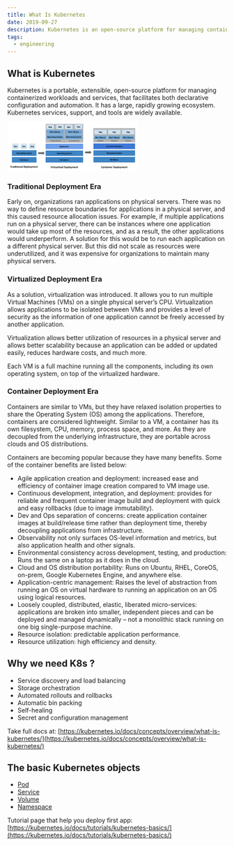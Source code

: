 ```yaml
---
title: What Is Kubernetes
date: 2019-09-27
description: Kubernetes is an open-source platform for managing containerized applications with features like automated rollouts, self-healing, and load balancing, enabling scalable and portable cloud deployments.
tags:
  - engineering
---
```


## What is Kubernetes

Kubernetes is a portable, extensible, open-source platform for managing containerized workloads and services, that facilitates both declarative configuration and automation. It has a large, rapidly growing ecosystem. Kubernetes services, support, and tools are widely available.

![](assets/what-is-kubernetes_ca7490cb6fe10475c91a359a8177d29c_md5.webp)

### Traditional Deployment Era

Early on, organizations ran applications on physical servers. There was no way to define resource boundaries for applications in a physical server, and this caused resource allocation issues. For example, if multiple applications run on a physical server, there can be instances where one application would take up most of the resources, and as a result, the other applications would underperform. A solution for this would be to run each application on a different physical server. But this did not scale as resources were underutilized, and it was expensive for organizations to maintain many physical servers.

### Virtualized Deployment Era

As a solution, virtualization was introduced. It allows you to run multiple Virtual Machines (VMs) on a single physical server’s CPU. Virtualization allows applications to be isolated between VMs and provides a level of security as the information of one application cannot be freely accessed by another application.

Virtualization allows better utilization of resources in a physical server and allows better scalability because an application can be added or updated easily, reduces hardware costs, and much more.

Each VM is a full machine running all the components, including its own operating system, on top of the virtualized hardware.

### Container Deployment Era

Containers are similar to VMs, but they have relaxed isolation properties to share the Operating System (OS) among the applications. Therefore, containers are considered lightweight. Similar to a VM, a container has its own filesystem, CPU, memory, process space, and more. As they are decoupled from the underlying infrastructure, they are portable across clouds and OS distributions.

Containers are becoming popular because they have many benefits. Some of the container benefits are listed below:

- Agile application creation and deployment: increased ease and efficiency of container image creation compared to VM image use.
- Continuous development, integration, and deployment: provides for reliable and frequent container image build and deployment with quick and easy rollbacks (due to image immutability).
- Dev and Ops separation of concerns: create application container images at build/release time rather than deployment time, thereby decoupling applications from infrastructure.
- Observability not only surfaces OS-level information and metrics, but also application health and other signals.
- Environmental consistency across development, testing, and production: Runs the same on a laptop as it does in the cloud.
- Cloud and OS distribution portability: Runs on Ubuntu, RHEL, CoreOS, on-prem, Google Kubernetes Engine, and anywhere else.
- Application-centric management: Raises the level of abstraction from running an OS on virtual hardware to running an application on an OS using logical resources.
- Loosely coupled, distributed, elastic, liberated micro-services: applications are broken into smaller, independent pieces and can be deployed and managed dynamically – not a monolithic stack running on one big single-purpose machine.
- Resource isolation: predictable application performance.
- Resource utilization: high efficiency and density.

## Why we need K8s ?

- Service discovery and load balancing
- Storage orchestration
- Automated rollouts and rollbacks
- Automatic bin packing
- Self-healing
- Secret and configuration management

Take full docs at: [https://kubernetes.io/docs/concepts/overview/what-is-kubernetes/](https://kubernetes.io/docs/concepts/overview/what-is-kubernetes/)

## The basic Kubernetes objects

- [Pod](https://kubernetes.io/docs/concepts/workloads/pods/pod-overview/)
- [Service](https://kubernetes.io/docs/concepts/services-networking/service/)
- [Volume](https://kubernetes.io/docs/concepts/storage/volumes/)
- [Namespace](https://kubernetes.io/docs/concepts/overview/working-with-objects/namespaces/)

Tutorial page that help you deploy first app: [https://kubernetes.io/docs/tutorials/kubernetes-basics/](https://kubernetes.io/docs/tutorials/kubernetes-basics/)
